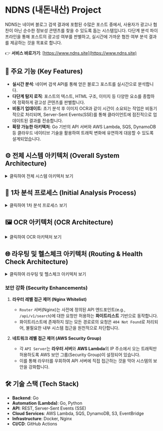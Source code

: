 # NDNS (내돈내산) Project

NDNS는 네이버 블로그 검색 결과에 포함된 수많은 포스트 중에서, 사용자가 광고나 협찬이 아닌 순수한 정보성 콘텐츠를 찾을 수 있도록 돕는 시스템입니다. 다단계 분석 파이프라인을 통해 포스트의 광고성 여부를 판별하고, 실시간에 가까운 협찬 여부 분석 결과를 제공하는 것을 목표로 합니다.

👉 **서비스 바로가기**: [https://www.ndns.site](https://www.ndns.site)

## 🚀 주요 기능 (Key Features)

-   **실시간 분석**: 네이버 검색 API를 통해 얻은 블로그 포스트를 실시간으로 분석합니다.
-   **다단계 탐지 로직**: 포스트의 텍스트, HTML 구조, 이미지 등 다양한 요소를 종합하여 정확하게 광고성 콘텐츠를 판별합니다.
-   **비동기 업데이트**: 초기 분석 후 이미지 OCR과 같이 시간이 소요되는 작업은 비동기적으로 처리되며, Server-Sent Events(SSE)를 통해 클라이언트에 점진적으로 업데이트된 결과를 전송합니다.
-   **확장 가능한 아키텍처**: Go 기반의 API 서버와 AWS Lambda, SQS, DynamoDB 등 클라우드 네이티브 기술을 활용하여 트래픽 변화에 유연하게 대응할 수 있도록 설계되었습니다.

## ⚙️ 전체 시스템 아키텍처 (Overall System Architecture)

<details>
<summary>클릭하여 전체 시스템 아키텍처 보기</summary>

```mermaid
sequenceDiagram
    autonumber
    participant 클라이언트
    participant 라우터
    participant API 서버
    participant 네이버 API
    participant DynamoDB
    participant OCR Lambda
    participant SQS

    클라이언트->>라우터: 1. /api/v1/search (검색어)
    라우터->>API 서버: 요청 프록시
    API 서버->>네이버 API: 네이버 검색 API 호출
    네이버 API-->>API 서버: 검색결과 (10개 포스트)

    API 서버->>DynamoDB: 기존 분석 결과 조회
    DynamoDB-->>API 서버: 기존 분석 결과 반환

    note over API 서버: 1차 분석 프로세스 실행 (자세한 내용은 하단 참조)
    API 서버->>SQS: 이미지 OCR 필요 시 SQS에 작업 전송

    API 서버-->>라우터: 1차 분석 결과 (협찬 여부+대기 상태), 헤더: X-SSE-Token, X-Req-Id
    라우터-->>클라이언트: 응답 전송

    클라이언트->>라우터: SSE 연결 요청 (/stream?sseId=ReqId, with SSE-Token)
    note over 클라이언트, 라우터: SSE 연결 완료

    note over SQS, OCR Lambda: 비동기 OCR 프로세스 실행 (자세한 내용은 하단 참조)
    OCR Lambda->>라우터: OCR 분석 결과 전달 (요청 ID 포함)
    라우터->>클라이언트: SSE 메시지 전송 (요청 ID 채널)
```

</details>

## 🔬 1차 분석 프로세스 (Initial Analysis Process)

<details>
<summary>클릭하여 1차 분석 프로세스 보기</summary>

```mermaid
graph TD
    A[시작: 새 포스트 분석] --> B{설명 확인};
    B -- "협찬 문구 발견" --> C[협찬으로 표시];
    B -- "협찬 문구 없음" --> D[포스트 본문 전체 크롤링];
    D --> E{작성일 >= 2025년?};
    E -- "예" --> F[첫 문단 분석];
    E -- "아니오" --> G[첫 문단 + 마지막 문단 분석];
    F --> H{협찬 문구 발견?};
    G --> H;
    H -- "예" --> C;
    H -- "아니오" --> I[이미지 도메인 분석];
    I -- "협찬 도메인 발견" --> C;
    I -- "협찬 도메인 없음" --> J[비동기 OCR 대기열에 추가];
    J --> K[분석 대기로 표시];
```

</details>

## 🖼️ OCR 아키텍처 (OCR Architecture)

<details>
<summary>클릭하여 OCR 아키텍처 보기</summary>

```mermaid
graph TD
    subgraph "OCR 처리"
        A[SQS] -- "OCR 작업 수신" --> B(OCR Lambda - Go);
        B -- "Tesseract 데이터 가져오기" --> S3[(S3 버킷)];
        B -- "이미지 URL 로드" --> Image[이미지];
        Image --> Size_Check{이미지 크기 확인};
        Size_Check -- "임계값 초과" --> Resize[이미지 리사이징];
        Size_Check -- "임계값 이하" --> Perform_OCR[OCR 수행];
        Resize --> Perform_OCR;
        Perform_OCR -- "OCR 결과" --> B;
        B -- "POST /api/v1/search/analyze/cycle" --> 라우터;
        라우터 -- "API 서버로 프록시" --> API_서버[API 서버];
    end
```

</details>

## 🌐 라우팅 및 헬스체크 아키텍처 (Routing & Health Check Architecture)

<details>
<summary>클릭하여 라우팅 및 헬스체크 아키텍처 보기</summary>

```mermaid
graph TD
    subgraph "사용자 요청 처리"
        클라이언트 -- "API 요청" --> 라우터;
        라우터 -- "화이트리스트 확인" --> 라우터_결정{요청 허용?};
        라우터_결정 -- "예" --> 프록시;
        라우터_결정 -- "아니오 (허용 목록에 없음)" --> 요청_거부[/"404 Not Found"/];
        subgraph "VPC"
            subgraph "API 서버 보안 그룹 (라우터 & Lambda만 허용)"
                direction LR
                API_서버_1[API 서버 1];
                API_서버_2[API 서버 2];
                API_서버_N[API 서버 N];
            end
        end
        프록시 -- "최적 서버로 프록시" --> API_서버_2;
    end

    subgraph "주기적인 메트릭 수집 (1분마다)"
        EventBridge[AWS EventBridge] -- "트리거" --> 메트릭_Lambda(메트릭 Lambda - Python);
        메트릭_Lambda -- "GET /metrics" --> API_서버_1;
        메트릭_Lambda -- "GET /metrics" --> API_서버_2;
        메트릭_Lambda -- "GET /metrics" --> API_서버_N;
        API_서버_1 --> 메트릭_Lambda;
        API_서버_2 --> 메트릭_Lambda;
        API_서버_N --> 메트릭_Lambda;
        메트릭_Lambda -- "메트릭 전송" --> 프로메테우스_서버[프로메테우스 서버];
        메트릭_Lambda -- "서버 상태 업데이트" --> 라우터;
    end

    style 라우터 fill:#f9f,stroke:#333,stroke-width:2px
```

</details>

### 보안 강화 (Security Enhancements)

1.  **라우터 레벨 접근 제어 (Nginx Whitelist)**
    *   `Router` 서버(Nginx)는 사전에 정의된 API 엔드포인트(e.g., `/api/v1/search`)에 대한 요청만 허용하는 **화이트리스트** 기반으로 동작합니다.
    *   화이트리스트에 존재하지 않는 모든 경로로의 요청은 `404 Not Found`로 처리되어, 불필요한 내부 시스템 접근을 원천적으로 차단합니다.

2.  **네트워크 레벨 접근 제어 (AWS Security Group)**
    *   각 `API Server`는 **라우터 서버**와 **AWS Lambda**의 IP 주소에서 오는 트래픽만 허용하도록 AWS 보안 그룹(Security Group)이 설정되어 있습니다.
    *   이를 통해 라우터를 우회하여 API 서버에 직접 접근하는 것을 막아 시스템의 보안을 강화합니다.

## 🛠️ 기술 스택 (Tech Stack)

-   **Backend**: Go
-   **Automation (Lambda)**: Go, Python
-   **API**: REST, Server-Sent Events (SSE)
-   **Cloud Services**: AWS Lambda, SQS, DynamoDB, S3, EventBridge
-   **Infrastructure**: Docker, Nginx
-   **CI/CD**: GitHub Actions
